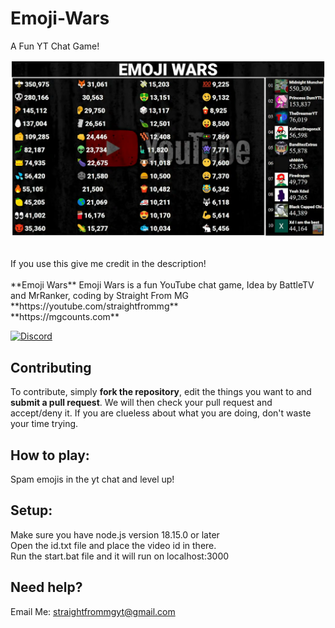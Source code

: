 # Emoji-Wars
A Fun YT Chat Game!

<p align="center">
  <img src="./Capture.PNG"/>
</p>
<br>
If you use this give me credit in the description!
<br>
<br>
**Emoji Wars** Emoji Wars is a fun YouTube chat game, Idea by BattleTV and MrRanker, coding by Straight From MG
**https://youtube.com/straightfrommg**
<br>
**https://mgcounts.com**

[![Discord](https://img.shields.io/discord/736996801638563921?label=chat&logo=discord&logoColor=white&style=for-the-badge)](https://discord.gg/UsEfksU)

## Contributing
To contribute, simply **fork the repository**, edit the things you want to and **submit a pull request**.
We will then check your pull request and accept/deny it.
If you are clueless about what you are doing, don't waste your time trying.

## How to play:
Spam emojis in the yt chat and level up!
<br>
## Setup: 
Make sure you have node.js version 18.15.0 or later
<br>
Open the id.txt file and place the video id in there.
<br>
Run the start.bat file and it will run on localhost:3000
<br>

## Need help? 
Email Me: straightfrommgyt@gmail.com
